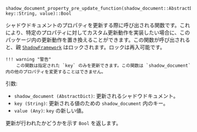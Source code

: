 ```
shadow_document_property_pre_update_function(shadow_document::AbstractDict, key::String, value)::Bool
```

シャドウドキュメントのプロパティを更新する際に呼び出される関数です。これにより、特定のプロパティに対してカスタム更新動作を実装したい場合に、このパッケージ内の更新動作を置き換えることができます。この関数が呼び出されると、親 [`ShadowFramework`](@ref) はロックされます。ロックは再入可能です。

```
!!! warning "警告"
    この関数は指定された `key` のみを更新できます。この関数は `shadow_document` 内の他のプロパティを変更することはできません。
```

引数:

  * `shadow_document (AbstractDict)`: 更新されるシャドウドキュメント。
  * `key (String)`: 更新される値のための `shadow_document` 内のキー。
  * `value (Any)`: `key` の新しい値。

更新が行われたかどうかを示す `Bool` を返します。

